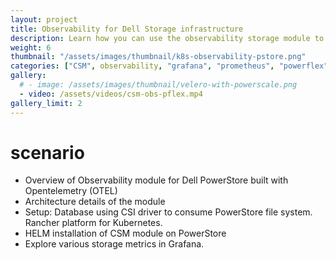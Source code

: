 ```yaml
---
layout: project
title: Observability for Dell Storage infrastructure
description: Learn how you can use the observability storage module to monitor storage metrics within tools like Grafana and Prometheus. 
weight: 6
thumbnail: "/assets/images/thumbnail/k8s-observability-pstore.png"
categories: ["CSM", observability, "grafana", "prometheus", "powerflex"]
gallery:
  # - image: /assets/images/thumbnail/velero-with-powerscale.png
  - video: /assets/videos/csm-obs-pflex.mp4
gallery_limit: 2
---
```

# scenario

* Overview of Observability module for Dell PowerStore built with Opentelemetry (OTEL)
* Architecture details of the module
* Setup: Database using CSI driver to consume PowerStore file system. Rancher platform for Kubernetes.
* HELM installation of CSM module on PowerStore
* Explore various storage metrics in Grafana.
